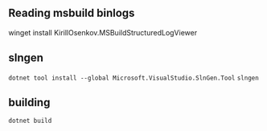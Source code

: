 ## Reading msbuild binlogs
winget install KirillOsenkov.MSBuildStructuredLogViewer

## slngen
`dotnet tool install --global Microsoft.VisualStudio.SlnGen.Tool`
`slngen`

## building
`dotnet build`